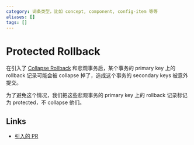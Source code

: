 ```yaml
---
category: 词条类型，比如 concept, component, config-item 等等
aliases: []
tags: []
---
```

# Protected Rollback

在引入了 [Collapse Rollback](/zh/what/Collapse%2FRollback.html) 和悲观事务后，某个事务的 primary key 上的 rollback 记录可能会被 collapse 掉了，造成这个事务的 secondary keys 被意外提交。

为了避免这个情况，我们把这些悲观事务的 primary key 上的 rollback 记录标记为 protected，不 collapse 他们。

## Links

- [引入的 PR](https://github.com/tikv/tikv/pull/5575)
